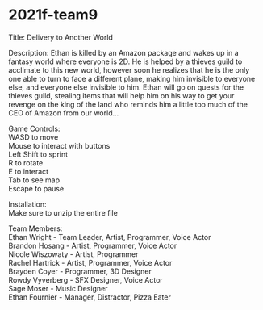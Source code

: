 # 2021f-team9
Title:
Delivery to Another World

Description:
Ethan is killed by an Amazon package and wakes up in a fantasy world where everyone is 2D. 
He is helped by a thieves guild to acclimate to this new world, however soon he realizes 
that he is the only one able to turn to face a different plane, making him invisible to 
everyone else, and everyone else invisible to him. Ethan will go on quests for the thieves 
guild, stealing items that will help him on his way to get your revenge on the king of the 
land who reminds him a little too much of the CEO of Amazon from our world...

Game Controls: <br />
WASD to move <br />
Mouse to interact with buttons <br />
Left Shift to sprint <br />
R to rotate <br />
E to interact <br />
Tab to see map <br />
Escape to pause <br />

Installation: <br />
Make sure to unzip the entire file <br />

Team Members: <br />
Ethan Wright - Team Leader, Artist, Programmer, Voice Actor <br />
Brandon Hosang - Artist, Programmer, Voice Actor <br />
Nicole Wiszowaty - Artist, Programmer <br />
Rachel Hartrick - Artist, Programmer, Voice Actor <br />
Brayden Coyer - Programmer, 3D Designer <br />
Rowdy Vyverberg - SFX Designer, Voice Actor <br />
Sage Moser - Music Designer <br />
Ethan Fournier - Manager, Distractor, Pizza Eater <br />
